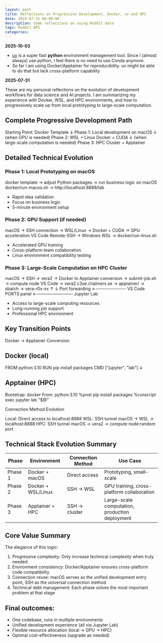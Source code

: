 ```yaml
---
layout: post
title: Reflections on Progressive Development, Docker, uv and HPC
date: 2025-07-31 00:00:00
description: Some reflections on using Reddit data
tags: Reddit API
categories:
---
```

**2025-10-03**

- [uv](https://github.com/astral-sh/uv) is a super fast **python** environment management tool. Since I (almost always) use python, I feel there is no need to use Conda anymore.
- So far I am using Docker/Apptainer for reproducibility. uv might be able to do that but lack cross-platform capability

**2025-07-31**

These are my personal reflections on the evolution of development workflows for data science and AI projects. I am summarizing my experience with Docker, WSL, and HPC environments, and how to progressively scale up from local prototyping to large-scale computation.

## Complete Progressive Development Path

Starting Point: Docker Template
         ↓
Phase 1: Local development on macOS
         ↓ (when GPU is needed)
Phase 2: WSL + Linux Docker + CUDA
         ↓ (when large-scale computation is needed)
Phase 3: HPC Cluster + Apptainer

## Detailed Technical Evolution

### Phase 1: Local Prototyping on macOS

docker template → adjust Python packages → run business logic on macOS
docker/run-macos.sh → http://localhost:8888/lab
- Rapid idea validation
- Focus on business logic
- 5-minute environment setup

### Phase 2: GPU Support (if needed)

macOS → SSH connection → WSL/Linux → Docker + CUDA → GPU acceleration
VS Code Remote-SSH → Windows WSL → docker/run-linux.sh
- Accelerated GPU training
- Cross-platform team collaboration
- Linux environment compatibility testing

### Phase 3: Large-Scale Computation on HPC Cluster

macOS → SSH → vera2 → Docker to Apptainer conversion → submit-job.sh → compute node
VS Code → vera2.c3se.chalmers.se → apptainer/ → sbatch → vera-r0x-xx
         ↑                                                        ↓
   Port forwarding ←────────── VS Code PORTS panel ←──────────── Jupyter Lab
- Access to large-scale computing resources
- Long-running job support
- Professional HPC environment

##  Key Transition Points

Docker → Apptainer Conversion

## Docker (local)
FROM python:3.10
RUN pip install packages
CMD ["jupyter", "lab"]
↓
## Apptainer (HPC)
Bootstrap: docker
From: python:3.10
%post
   pip install packages
%runscript
   exec jupyter lab "$@"

Connection Method Evolution

Local: Direct access to localhost:8888
WSL: SSH tunnel macOS → WSL → localhost:8888
HPC: SSH tunnel macOS → vera2 → compute node:random port

## Technical Stack Evolution Summary

| Phase    | Environment            | Connection Method   | Use Case                  |
|----------|-----------------------|---------------------|---------------------------|
| Phase 1  | Docker + macOS        | Direct access       | Prototyping, small-scale  |
| Phase 2  | Docker + WSL/Linux    | SSH → WSL           | GPU training, cross-platform collaboration |
| Phase 3  | Apptainer + HPC       | SSH → cluster       | Large-scale computation, production deployment |

##  Core Value Summary

The elegance of this logic:
1. Progressive complexity: Only increase technical complexity when truly needed
2. Environment consistency: Docker/Apptainer ensures cross-platform code compatibility
3. Connection reuse: macOS serves as the unified development entry point, SSH as the universal connection method
4. Technical debt management: Each phase solves the most important problem at that stage

## Final outcomes:
-  One codebase, runs in multiple environments
-  Unified development experience (all via Jupyter Lab)
-  Flexible resource allocation (local → GPU → HPC)
-  Optimal cost-effectiveness (upgrade as needed)
